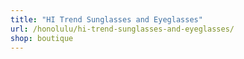```yaml
---
title: "HI Trend Sunglasses and Eyeglasses"
url: /honolulu/hi-trend-sunglasses-and-eyeglasses/
shop: boutique
---
```

